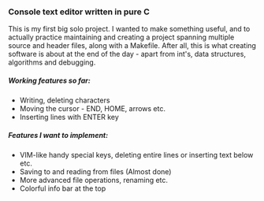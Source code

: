 <H3>Console text editor written in pure C </H3>
This is my first big solo project. I wanted to make something useful, and to actually
practice maintaining and creating a project spanning multiple source and header files, along with
a Makefile. After all, this is what creating software is about at the end of the day - apart from 
int's, data structures, algorithms and debugging.

<H5>Working features so far: </H5>

<ul>
  <li>Writing, deleting characters</li>
  <li>Moving the cursor - END, HOME, arrows etc.</li>
  <li>Inserting lines with ENTER key</li>
</ul>
<H5>Features I want to implement: </H5>
<ul>
  <li>VIM-like handy special keys, deleting entire lines or inserting text below etc.</li>
  <li>Saving to and reading from files (Almost done)</li>
  <li>More advanced file operations, renaming etc.</li>
  <li>Colorful info bar at the top</li>
</ul>
